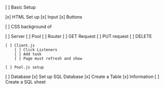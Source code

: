 [ ] Basic Setup 


[x] HTML Set up
    [x] Input
    [x] Buttons

[ ] CSS 
    background of 

[ ] Server 
    [ ] Pool
    [ ] Router
    [ ] GET Request
    [ ] PUT request
    [ ] DELETE 

    [ ] Client.js 
        [ ] Click Listeners
        [ ] Add task
        [ ] Page must refresh and show 

    [ ] Pool.js setup


[ ] Database
    [x] Set up SQL Database 
    [x] Create a Table
    [x] Information
    [ ] Create a SQL sheet